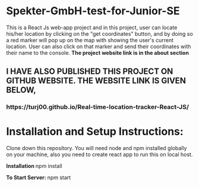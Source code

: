 <b> <h1>Spekter-GmbH-test-for-Junior-SE </h1> </b>


This is a React Js web-app project and in this project, user can locate his/her location by clicking on the "get coordinates" button, and by doing so a red marker will pop up on the map with showing the user's current location. User can also click on that marker and send their coordinates with their name to the console. <b> The project website link is in the about section </b>

<h2> I HAVE ALSO PUBLISHED THIS PROJECT ON GITHUB WEBSITE. THE WEBSITE LINK IS GIVEN BELOW, </h2>
<h3> https://turj00.github.io/Real-time-location-tracker-React-JS/ </h3>

<b> <h1> Installation and Setup Instructions: </h1> </b>
Clone down this repository. You will need node and npm installed globally on your machine, also you need to create react app to run this on local host.

<b> Installation </b> npm install


<b> To Start Server: </b> npm start



